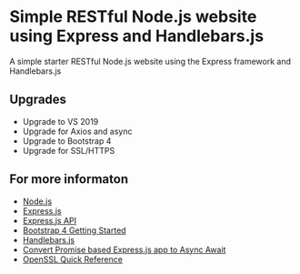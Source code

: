 ﻿Simple RESTful Node.js website using Express and Handlebars.js
===

A simple starter RESTful Node.js website using the Express framework and Handlebars.js

Upgrades
---
* Upgrade to VS 2019
* Upgrade for Axios and async
* Upgrade to Bootstrap 4
* Upgrade for SSL/HTTPS

For more informaton
---
* [Node.js](http://Nodejs.org/)
* [Express.js](http://Expressjs.com/)
* [Express.js API](http://expressjs.com/en/api.html#express)
* [Bootstrap 4 Getting Started](https://getbootstrap.com/docs/4.5/getting-started/introduction/)
* [Handlebars.js](http://Handlebarsjs.com/)
* [Convert Promise based Express.js app to Async Await](https://www.youtube.com/watch?v=_ZY3NUgeqH8)
* [OpenSSL Quick Reference](https://www.digicert.com/kb/ssl-support/openssl-quick-reference-guide.htm#OpenSSLandCSRCreation)
